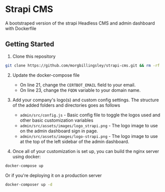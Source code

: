 # Strapi CMS

A bootstraped version of the strapi Headless CMS and admin dashboard with Dockerfile


## Getting Started

1. Clone this repository

```bash
git clone https://github.com/morgbillingsley/strapi-cms.git && rm -rf .git
```

2. Update the docker-compose file

    - On line 21, change the `CERTBOT_EMAIL` field to your email.
    - On line 23, change the `FQDN` variable to your domain name.


3. Add your company's logo(s) and custom config settings. The structure of the added folders and directories goes as follows

    - `admin/src/config.js` - Basic config file to toggle the logos used and other basic customization variables
    - `admin/src/assets/images/logo_strapi.png` - The logo image to use on the admin dashboard sign in page.
    - `admin/src/assets/images/logo-strapi.png` - The logo image to use at the top of the left sidebar of the admin dashboard.

4. Once all of your customization is set up, you can build the nginx server using docker:

```bash
docker-compose up
```

Or if you're deploying it on a production server

```bash
docker-composer up -d
```